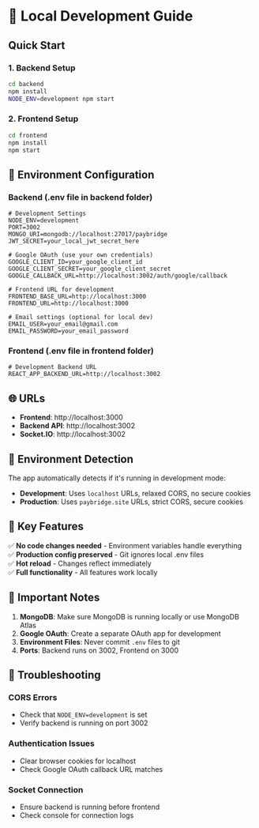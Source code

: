 # 🚀 Local Development Guide

## Quick Start

### 1. Backend Setup
```bash
cd backend
npm install
NODE_ENV=development npm start
```

### 2. Frontend Setup  
```bash
cd frontend
npm install
npm start
```

## 🔧 Environment Configuration

### Backend (.env file in backend folder)
```env
# Development Settings
NODE_ENV=development
PORT=3002
MONGO_URI=mongodb://localhost:27017/paybridge
JWT_SECRET=your_local_jwt_secret_here

# Google OAuth (use your own credentials)
GOOGLE_CLIENT_ID=your_google_client_id
GOOGLE_CLIENT_SECRET=your_google_client_secret
GOOGLE_CALLBACK_URL=http://localhost:3002/auth/google/callback

# Frontend URL for development
FRONTEND_BASE_URL=http://localhost:3000
FRONTEND_URL=http://localhost:3000

# Email settings (optional for local dev)
EMAIL_USER=your_email@gmail.com
EMAIL_PASSWORD=your_email_password
```

### Frontend (.env file in frontend folder)
```env
# Development Backend URL
REACT_APP_BACKEND_URL=http://localhost:3002
```

## 🌐 URLs

- **Frontend**: http://localhost:3000
- **Backend API**: http://localhost:3002
- **Socket.IO**: http://localhost:3002

## 🔄 Environment Detection

The app automatically detects if it's running in development mode:

- **Development**: Uses `localhost` URLs, relaxed CORS, no secure cookies
- **Production**: Uses `paybridge.site` URLs, strict CORS, secure cookies

## 📝 Key Features

✅ **No code changes needed** - Environment variables handle everything  
✅ **Production config preserved** - Git ignores local .env files  
✅ **Hot reload** - Changes reflect immediately  
✅ **Full functionality** - All features work locally  

## 🚨 Important Notes

1. **MongoDB**: Make sure MongoDB is running locally or use MongoDB Atlas
2. **Google OAuth**: Create a separate OAuth app for development
3. **Environment Files**: Never commit `.env` files to git
4. **Ports**: Backend runs on 3002, Frontend on 3000

## 🐛 Troubleshooting

### CORS Errors
- Check that `NODE_ENV=development` is set
- Verify backend is running on port 3002

### Authentication Issues  
- Clear browser cookies for localhost
- Check Google OAuth callback URL matches

### Socket Connection
- Ensure backend is running before frontend
- Check console for connection logs 